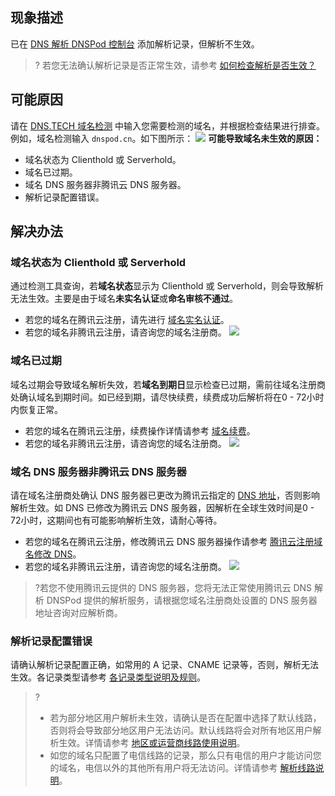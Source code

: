 
## 现象描述
已在 [DNS 解析 DNSPod 控制台](https://console.cloud.tencent.com/cns) 添加解析记录，但解析不生效。
>? 若您无法确认解析记录是否正常生效，请参考 [如何检查解析是否生效？](https://cloud.tencent.com/document/product/302/53974)

## 可能原因
请在 [DNS.TECH 域名检测](https://dns.tech/) 中输入您需要检测的域名，并根据检查结果进行排查。
例如，域名检测输入 `dnspod.cn`。如下图所示：
![](https://main.qcloudimg.com/raw/9d49a1eb641ac533bbb676fab40a6e1f.png)
**可能导致域名未生效的原因：**
 - 域名状态为 Clienthold 或 Serverhold。
 - 域名已过期。
 - 域名 DNS 服务器非腾讯云 DNS 服务器。
 - 解析记录配置错误。


## 解决办法
### 域名状态为 Clienthold 或 Serverhold
通过检测工具查询，若**域名状态**显示为 Clienthold 或 Serverhold，则会导致解析无法生效。主要是由于域名**未实名认证**或**命名审核不通过**。
- 若您的域名在腾讯云注册，请先进行 [域名实名认证](https://cloud.tencent.com/document/product/242/6707)。
- 若您的域名非腾讯云注册，请咨询您的域名注册商。
![](https://main.qcloudimg.com/raw/41ad83dd1f46547b31a32b48e27a8675.png)

### 域名已过期
域名过期会导致域名解析失效，若**域名到期日**显示检查已过期，需前往域名注册商处确认域名到期时间。如已经到期，请尽快续费，续费成功后解析将在0 - 72小时内恢复正常。
- 若您的域名在腾讯云注册，续费操作详情请参考 [域名续费](https://cloud.tencent.com/document/product/242/9644)。
- 若您的域名非腾讯云注册，请咨询您的域名注册商。
![](https://main.qcloudimg.com/raw/e5ee76a22f40c83fc9c05f809dd5bbca.png)

### 域名 DNS 服务器非腾讯云 DNS 服务器
请在域名注册商处确认 DNS 服务器已更改为腾讯云指定的 [DNS 地址](https://cloud.tencent.com/document/product/302/9070)，否则影响解析生效。如 DNS 已修改为腾讯云 DNS 服务器，因解析在全球生效时间是0 - 72小时，这期间也有可能影响解析生效，请耐心等待。
- 若您的域名在腾讯云注册，修改腾讯云 DNS 服务器操作请参考 [腾讯云注册域名修改 DNS](https://cloud.tencent.com/document/product/302/5518#.E8.85.BE.E8.AE.AF.E4.BA.91.E6.B3.A8.E5.86.8C.E5.9F.9F.E5.90.8D.E4.BF.AE.E6.94.B9-dns.3Ca-id.3D.22serveraddress.22.3E.3C.2Fa.3E)。
- 若您的域名非腾讯云注册，请咨询您的域名注册商。
![](https://main.qcloudimg.com/raw/ded4e74e48a6fd2d853b42c4f859bd0c.png)
>?若您不使用腾讯云提供的 DNS 服务器，您将无法正常使用腾讯云 DNS 解析 DNSPod 提供的解析服务，请根据您域名注册商处设置的 DNS 服务器地址咨询对应解析商。

### 解析记录配置错误
请确认解析记录配置正确，如常用的 A 记录、CNAME 记录等，否则，解析无法生效。各记录类型请参考 [各记录类型说明及规则](https://cloud.tencent.com/document/product/302/38661)。
>?
>- 若为部分地区用户解析未生效，请确认是否在配置中选择了默认线路，否则将会导致部分地区用户无法访问。默认线路将会对所有地区用户解析生效。详情请参考 [地区或运营商线路使用说明](https://cloud.tencent.com/document/product/302/8643#.E5.9C.B0.E5.8C.BA.E6.88.96.E8.BF.90.E8.90.A5.E5.95.86.E7.BA.BF.E8.B7.AF.E4.BD.BF.E7.94.A8.E8.AF.B4.E6.98.8E)。
>- 如您的域名只配置了电信线路的记录，那么只有电信的用户才能访问您的域名，电信以外的其他所有用户将无法访问。详情请参考 [解析线路说明](https://cloud.tencent.com/document/product/302/8643)。
